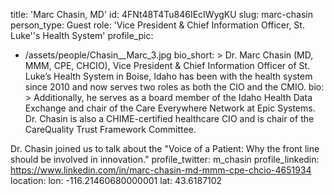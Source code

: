 title: 'Marc Chasin, MD'
id: 4FNt48T4Tu846IEcIWygKU
slug: marc-chasin
person_type: Guest
role: 'Vice President & Chief Information Officer, St. Luke''s Health System'
profile_pic:
  - /assets/people/Chasin__Marc_3.jpg
bio_short: >
  Dr. Marc Chasin (MD, MMM, CPE, CHCIO), Vice President & Chief Information
  Officer of St. Luke’s Health System in Boise, Idaho has been with the health
  system since 2010 and now serves two roles as both the CIO and the CMIO. 
bio: >
  Additionally, he serves as a board member of the Idaho Health Data Exchange
  and chair of the Care Everywhere Network at Epic Systems. Dr. Chasin is also a
  CHIME-certified healthcare CIO and is chair of the CareQuality Trust Framework
  Committee.


  Dr. Chasin joined us to talk about the "Voice of a Patient: Why the front line
  should be involved in innovation."
profile_twitter: m_chasin
profile_linkedin: https://www.linkedin.com/in/marc-chasin-md-mmm-cpe-chcio-4651934
location:
  lon: -116.21460680000001
  lat: 43.6187102
